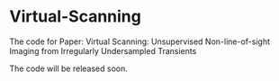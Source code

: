 # Virtual-Scanning
The code for Paper: Virtual Scanning: Unsupervised Non-line-of-sight Imaging from Irregularly Undersampled Transients

The code will be released soon.
